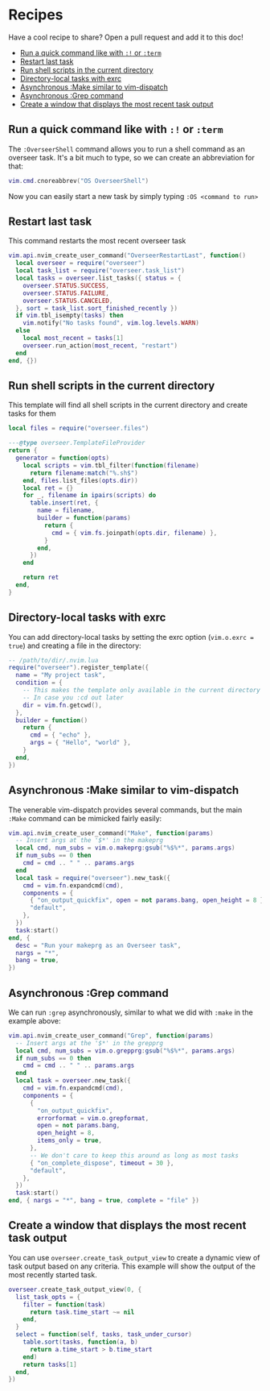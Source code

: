 # Recipes

Have a cool recipe to share? Open a pull request and add it to this doc!

<!-- TOC -->

- [Run a quick command like with `:!` or `:term`](#run-a-quick-command-like-with--or-term)
- [Restart last task](#restart-last-task)
- [Run shell scripts in the current directory](#run-shell-scripts-in-the-current-directory)
- [Directory-local tasks with exrc](#directory-local-tasks-with-exrc)
- [Asynchronous :Make similar to vim-dispatch](#asynchronous-make-similar-to-vim-dispatch)
- [Asynchronous :Grep command](#asynchronous-grep-command)
- [Create a window that displays the most recent task output](#create-a-window-that-displays-the-most-recent-task-output)

<!-- /TOC -->

## Run a quick command like with `:!` or `:term`

The `:OverseerShell` command allows you to run a shell command as an overseer task. It's a bit much to type, so we can create an abbreviation for that:

```lua
vim.cmd.cnoreabbrev("OS OverseerShell")
```

Now you can easily start a new task by simply typing `:OS <command to run>`

## Restart last task

This command restarts the most recent overseer task

```lua
vim.api.nvim_create_user_command("OverseerRestartLast", function()
  local overseer = require("overseer")
  local task_list = require("overseer.task_list")
  local tasks = overseer.list_tasks({ status = {
    overseer.STATUS.SUCCESS,
    overseer.STATUS.FAILURE,
    overseer.STATUS.CANCELED,
  }, sort = task_list.sort_finished_recently })
  if vim.tbl_isempty(tasks) then
    vim.notify("No tasks found", vim.log.levels.WARN)
  else
    local most_recent = tasks[1]
    overseer.run_action(most_recent, "restart")
  end
end, {})
```

## Run shell scripts in the current directory

This template will find all shell scripts in the current directory and create tasks for them

```lua
local files = require("overseer.files")

---@type overseer.TemplateFileProvider
return {
  generator = function(opts)
    local scripts = vim.tbl_filter(function(filename)
      return filename:match("%.sh$")
    end, files.list_files(opts.dir))
    local ret = {}
    for _, filename in ipairs(scripts) do
      table.insert(ret, {
        name = filename,
        builder = function(params)
          return {
            cmd = { vim.fs.joinpath(opts.dir, filename) },
          }
        end,
      })
    end

    return ret
  end,
}
```

## Directory-local tasks with exrc

You can add directory-local tasks by setting the exrc option (`vim.o.exrc = true`) and creating a file in the directory:

```lua
-- /path/to/dir/.nvim.lua
require("overseer").register_template({
  name = "My project task",
  condition = {
    -- This makes the template only available in the current directory
    -- In case you :cd out later
    dir = vim.fn.getcwd(),
  },
  builder = function()
    return {
      cmd = { "echo" },
      args = { "Hello", "world" },
    }
  end,
})
```

## Asynchronous :Make similar to vim-dispatch

The venerable vim-dispatch provides several commands, but the main `:Make` command can be mimicked fairly easily:

```lua
vim.api.nvim_create_user_command("Make", function(params)
  -- Insert args at the '$*' in the makeprg
  local cmd, num_subs = vim.o.makeprg:gsub("%$%*", params.args)
  if num_subs == 0 then
    cmd = cmd .. " " .. params.args
  end
  local task = require("overseer").new_task({
    cmd = vim.fn.expandcmd(cmd),
    components = {
      { "on_output_quickfix", open = not params.bang, open_height = 8 },
      "default",
    },
  })
  task:start()
end, {
  desc = "Run your makeprg as an Overseer task",
  nargs = "*",
  bang = true,
})
```

## Asynchronous :Grep command

We can run `:grep` asynchronously, similar to what we did with `:make` in the example above:

```lua
vim.api.nvim_create_user_command("Grep", function(params)
  -- Insert args at the '$*' in the grepprg
  local cmd, num_subs = vim.o.grepprg:gsub("%$%*", params.args)
  if num_subs == 0 then
    cmd = cmd .. " " .. params.args
  end
  local task = overseer.new_task({
    cmd = vim.fn.expandcmd(cmd),
    components = {
      {
        "on_output_quickfix",
        errorformat = vim.o.grepformat,
        open = not params.bang,
        open_height = 8,
        items_only = true,
      },
      -- We don't care to keep this around as long as most tasks
      { "on_complete_dispose", timeout = 30 },
      "default",
    },
  })
  task:start()
end, { nargs = "*", bang = true, complete = "file" })
```

## Create a window that displays the most recent task output

You can use `overseer.create_task_output_view` to create a dynamic view of task output based on any
criteria. This example will show the output of the most recently started task.

```lua
overseer.create_task_output_view(0, {
  list_task_opts = {
    filter = function(task)
      return task.time_start ~= nil
    end,
  }
  select = function(self, tasks, task_under_cursor)
    table.sort(tasks, function(a, b)
      return a.time_start > b.time_start
    end)
    return tasks[1]
  end,
})
```
